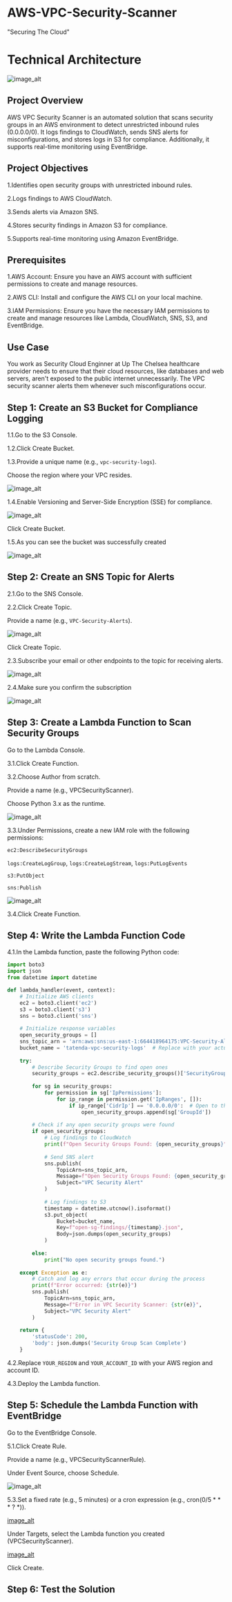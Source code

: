 # AWS-VPC-Security-Scanner

"Securing The Cloud"

# Technical Architecture

![image_alt](https://github.com/Tatenda-Prince/AWS-VPC-Security-Scanner/blob/0dd2fb8b5605532b6a8a7b557a8eeaa56978cf81/img/Screenshot%202025-02-07%20125959.png)

## Project Overview

AWS VPC Security Scanner is an automated solution that scans security groups in an AWS environment to detect unrestricted inbound rules (0.0.0.0/0). It logs findings to CloudWatch, sends SNS alerts for misconfigurations, and stores logs in S3 for compliance. Additionally, it supports real-time monitoring using EventBridge.

## Project Objectives

1.Identifies open security groups with unrestricted inbound rules.

2.Logs findings to AWS CloudWatch.

3.Sends alerts via Amazon SNS.

4.Stores security findings in Amazon S3 for compliance.

5.Supports real-time monitoring using Amazon EventBridge.

## Prerequisites

1.AWS Account: Ensure you have an AWS account with sufficient permissions to create and manage resources.

2.AWS CLI: Install and configure the AWS CLI on your local machine.

3.IAM Permissions: Ensure you have the necessary IAM permissions to create and manage resources like Lambda, CloudWatch, SNS, S3, and EventBridge.

## Use Case 

You work as Security Cloud Enginner at Up The Chelsea healthcare provider needs to ensure that their cloud resources, like databases and web servers, aren't exposed to the public internet unnecessarily. The VPC security scanner alerts them whenever such misconfigurations occur.


## Step 1: Create an S3 Bucket for Compliance Logging

1.1.Go to the S3 Console.


1.2.Click Create Bucket.

1.3.Provide a unique name (e.g., `vpc-security-logs`).

Choose the region where your VPC resides.

![image_alt](https://github.com/Tatenda-Prince/AWS-VPC-Security-Scanner/blob/98ddb03dadd01dc089560616b8e645d296fd8083/img/Screenshot%202025-02-07%20123034.png) 


1.4.Enable Versioning and Server-Side Encryption (SSE) for compliance.

![image_alt](https://github.com/Tatenda-Prince/AWS-VPC-Security-Scanner/blob/6bd82f57c388175f137715e0bc74a75757c5838b/img/Screenshot%202025-02-07%20123055.png) 

Click Create Bucket.


1.5.As you can see the bucket was successfully created 

![image_alt](https://github.com/Tatenda-Prince/AWS-VPC-Security-Scanner/blob/4f2e0f656a1bffb7145ecff7f47d235adbf193d7/img/Screenshot%202025-02-07%20123127.png) 


## Step 2: Create an SNS Topic for Alerts

2.1.Go to the SNS Console.

2.2.Click Create Topic.

Provide a name (e.g., `VPC-Security-Alerts`).

![image_alt](https://github.com/Tatenda-Prince/AWS-VPC-Security-Scanner/blob/92d7b18aa884894b592ea9902e4bdbfd6f6758bd/img/Screenshot%202025-02-07%20123314.png)



Click Create Topic.

2.3.Subscribe your email or other endpoints to the topic for receiving alerts.


![image_alt](https://github.com/Tatenda-Prince/AWS-VPC-Security-Scanner/blob/9d65e50cc15c309cc845e57671f543933cb05e31/img/Screenshot%202025-02-07%20123531.png)


2.4.Make sure you confirm the subscription

![image_alt](https://github.com/Tatenda-Prince/AWS-VPC-Security-Scanner/blob/e84970a308135c3133c2ce7747c740a02bfd2acd/img/Screenshot%202025-02-07%20123559.png)


## Step 3: Create a Lambda Function to Scan Security Groups

Go to the Lambda Console.

3.1.Click Create Function.

3.2.Choose Author from scratch.

Provide a name (e.g., VPCSecurityScanner).

Choose Python 3.x as the runtime.


![image_alt](https://github.com/Tatenda-Prince/AWS-VPC-Security-Scanner/blob/fa77e0a59491aea4e9640bd0cb6c6643618f3bc2/img/Screenshot%202025-02-07%20123721.png)

3.3.Under Permissions, create a new IAM role with the following permissions:

`ec2:DescribeSecurityGroups`

`logs:CreateLogGroup`, `logs:CreateLogStream`, `logs:PutLogEvents`

`s3:PutObject`

`sns:Publish`

![image_alt](https://github.com/Tatenda-Prince/AWS-VPC-Security-Scanner/blob/a4ca62b8ae7459afa9d9142e9935b571b33ad2a1/img/Screenshot%202025-02-07%20123746.png)


3.4.Click Create Function.

## Step 4: Write the Lambda Function Code


4.1.In the Lambda function, paste the following Python code:

```python
import boto3
import json
from datetime import datetime

def lambda_handler(event, context):
    # Initialize AWS clients
    ec2 = boto3.client('ec2')
    s3 = boto3.client('s3')
    sns = boto3.client('sns')
    
    # Initialize response variables
    open_security_groups = []
    sns_topic_arn = 'arn:aws:sns:us-east-1:664418964175:VPC-Security-Alerts'  # Replace with your actual ARN
    bucket_name = 'tatenda-vpc-security-logs'  # Replace with your actual bucket name
    
    try:
        # Describe Security Groups to find open ones
        security_groups = ec2.describe_security_groups()['SecurityGroups']
        
        for sg in security_groups:
            for permission in sg['IpPermissions']:
                for ip_range in permission.get('IpRanges', []):
                    if ip_range['CidrIp'] == '0.0.0.0/0':  # Open to the world
                        open_security_groups.append(sg['GroupId'])
        
        # Check if any open security groups were found
        if open_security_groups:
            # Log findings to CloudWatch
            print(f"Open Security Groups Found: {open_security_groups}")
            
            # Send SNS alert
            sns.publish(
                TopicArn=sns_topic_arn,
                Message=f"Open Security Groups Found: {open_security_groups}",
                Subject="VPC Security Alert"
            )
            
            # Log findings to S3
            timestamp = datetime.utcnow().isoformat()
            s3.put_object(
                Bucket=bucket_name,
                Key=f"open-sg-findings/{timestamp}.json",
                Body=json.dumps(open_security_groups)
            )
            
        else:
            print("No open security groups found.")
        
    except Exception as e:
        # Catch and log any errors that occur during the process
        print(f"Error occurred: {str(e)}")
        sns.publish(
            TopicArn=sns_topic_arn,
            Message=f"Error in VPC Security Scanner: {str(e)}",
            Subject="VPC Security Alert"
        )
    
    return {
        'statusCode': 200,
        'body': json.dumps('Security Group Scan Complete')
    }

```

4.2.Replace `YOUR_REGION` and `YOUR_ACCOUNT_ID` with your AWS region and account ID.


4.3.Deploy the Lambda function.


## Step 5: Schedule the Lambda Function with EventBridge

Go to the EventBridge Console.

5.1.Click Create Rule.

Provide a name (e.g., VPCSecurityScannerRule).


Under Event Source, choose Schedule.

![image_alt](https://github.com/Tatenda-Prince/AWS-VPC-Security-Scanner/blob/e1fc5e1f28cd56c1df20b75092b32807ae1838e4/img/Screenshot%202025-02-07%20124345.png)



5.3.Set a fixed rate (e.g., 5 minutes) or a cron expression (e.g., cron(0/5 * * * ? *)).

[image_alt](https://github.com/Tatenda-Prince/AWS-VPC-Security-Scanner/blob/08c0e744b57eea100435c7ab955ddbba821e2e08/img/Screenshot%202025-02-07%20124444.png)

Under Targets, select the Lambda function you created (VPCSecurityScanner).


[image_alt](https://github.com/Tatenda-Prince/AWS-VPC-Security-Scanner/blob/352a0aa943852b1edf6fb1d0ebf5ea97201946bc/img/Screenshot%202025-02-07%20124506.png)


Click Create.


## Step 6: Test the Solution




